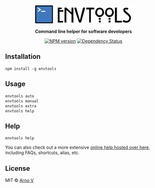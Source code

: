 <div align="center">
  
<img height="59" width="312" src="https://raw.githubusercontent.com/aversini/envtools-help/master/docs/data/assets/images/envtools-2x.png" alt="Envtools logo">

**Command line helper for software developers**

[![NPM version][npm-image]][npm-url] [![Dependency Status][daviddm-image]][daviddm-url]

</div>


## Installation

```
npm install -g envtools
```

## Usage

```
envtools auto
envtools manual
envtools extra
envtools help
```

## Help

```
envtools help
```

You can also check out a more extensive [online help hosted over here](http://envtools.surge.sh), including FAQs, shortcuts, alias, etc.

## License

MIT © [Arno V]()


[npm-image]: https://badge.fury.io/js/envtools.svg
[npm-url]: https://npmjs.org/package/envtools
[travis-image]: https://travis-ci.org/aversini/envtools.svg?branch=master
[travis-url]: https://travis-ci.org/aversini/envtools
[daviddm-image]: https://david-dm.org/aversini/envtools.svg?theme=shields.io
[daviddm-url]: https://david-dm.org/aversini/envtools
[coveralls-image]: https://coveralls.io/repos/aversini/envtools/badge.svg
[coveralls-url]: https://coveralls.io/r/aversini/envtools
